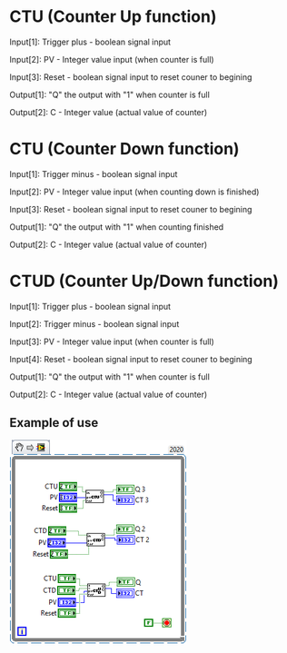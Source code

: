 # CTU (Counter Up function)

Input[1]: Trigger plus - boolean signal input

Input[2]: PV - Integer value input (when counter is full)

Input[3]: Reset - boolean signal input to reset couner to begining

Output[1]: "Q" the output with "1" when counter is full

Output[2]: C - Integer value (actual value of counter)

# CTU (Counter Down function)

Input[1]: Trigger minus - boolean signal input

Input[2]: PV - Integer value input (when counting down is finished)

Input[3]: Reset - boolean signal input to reset couner to begining

Output[1]: "Q" the output with "1" when counting finished

Output[2]: C - Integer value (actual value of counter)

# CTUD (Counter Up/Down function)

Input[1]: Trigger plus - boolean signal input

Input[2]: Trigger minus - boolean signal input

Input[3]: PV - Integer value input (when counter is full)

Input[4]: Reset - boolean signal input to reset couner to begining

Output[1]: "Q" the output with "1" when counter is full

Output[2]: C - Integer value (actual value of counter)

## Example of use

![alt text](https://github.com/kkuba91/LabView_PLC/blob/master/Counters/CT_Example.png?raw=true)
